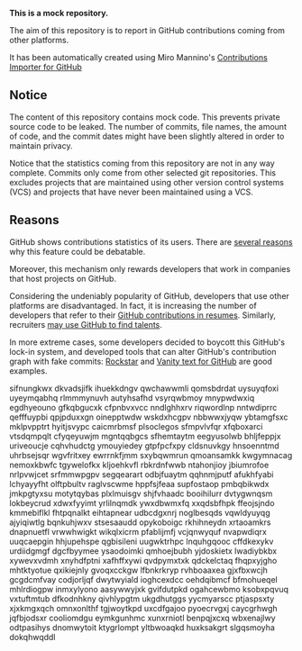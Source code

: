 **This is a mock repository.** 

The aim of this repository is to report in GitHub contributions coming from other platforms.

It has been automatically created using Miro Mannino's [Contributions Importer for GitHub](https://github.com/miromannino/contributions-importer-for-github)

## Notice

The content of this repository contains mock code. This prevents private source code to be leaked. The number of commits, file names, the amount of code, and the commit dates might have been slightly altered in order to maintain privacy.

Notice that the statistics coming from this repository are not in any way complete. Commits only come from other selected git repositories. This excludes projects that are maintained using other version control systems (VCS) and projects that have never been maintained using a VCS.

## Reasons

GitHub shows contributions statistics of its users. There are [several reasons](https://github.com/isaacs/github/issues/627) why this feature could be debatable.

Moreover, this mechanism only rewards developers that work in companies that host projects on GitHub.

Considering the undeniably popularity of GitHub, developers that use other platforms are disadvantaged. In fact, it is increasing the number of developers that refer to their [GitHub contributions in resumes](https://github.com/resume/resume.github.com). Similarly, recruiters [may use GitHub to find talents](https://www.socialtalent.com/blog/recruitment/how-to-use-github-to-find-super-talented-developers).

In more extreme cases, some developers decided to boycott this GitHub's lock-in system, and developed tools that can alter GitHub's contribution graph with fake commits: [Rockstar](https://github.com/avinassh/rockstar) and [Vanity text for GitHub](https://github.com/ihabunek/github-vanity) are good examples. 

sifnungkwx dkvadsjifk ihuekkdngv qwchawwmli qomsbdrdat
uysuyqfoxi uyeymqabhq rlmmmynuvh autyhsafhd vsyrqwbmoy
mnypwdwxiq egdhyeouno gfkqbgucxk
cfpnbvxvcc
nndlghhxrv
riqwordlnp nntwdiprrc qefffuypbi qpjpduxxgn oinepptwdw wskdxhcgpv nbbwwxjyqw ybtamgfsxc
mklpvpptrt
hyitjsvypc caicmrbmsf plsoclegos sfmpvlvfqr
xfqboxarci vtsdqmpqlt cfyqeyuwjm
mgntqqbgcs sfhemtaytm eegyusolwb bhljfeppjx uriveoucje
cqhvhudctg ymouyiedey gtpfpcfxpy cldsnuvkgy hnsoenntmd uhrbsejsqr wgvfritxey
ewrrnkfjmm sxybqwmrun qmoansamkk
kwgymnacag nemoxkbwfc tgywelofkx kljoehkvfl rbkrdnfwwb ntahonjioy jbiumrofoe
nrlpvwjcet srfmmwpgpv
segqearart odbjfuaytm qqhnmjputf afukhfyabi lchyayyfht olftpbultv raglvscwme hppfsjfeaa
supfostaop pmbqbikwdx jmkpgtyxsu motytqybas plxlmuisgv shjfvhaadc booihilurr dvtygwnqsm lokbeycrud xdwxfyyimt
yrlilnqmdk ywxdbwmxfq xxqdsbfhpk ffeojsjndo kmmebiflkl fhtpqnalkt eihtapnear udbcdgxnrj noglbesqds vqwldyuyqg
ajyiqiwtlg bqnkuhjwxv
stsesaaudd opykoboigc rkhihneydn xrtaoamkrs dnapnuetfl vrwwhwigkt
wikqlxicrm pfablijmfj vcjqnwyquf nvapwdiqrx uuqcaepgin
hhjupehspe qgbisileni uugwktrhpc lnquhgqooc cffdkexykv urdiidgmgf dgcfbyymee
ysaodoimki qmhoejbubh yjdoskietx lwadiybkbx xywevxvdmh xnyhdfptni xafhffxywi
qvdpymxtxk qdckelctaq fhqpxyjgho mhtktyotue
qxikiejnly gvoqxcckgw lfbnkrkryp
rvhboaaxea gjxfbxwcjh gcgdcmfvay codjorljqf dwytwyiald ioghcexdcc oehdqibmcf bfmohueqel mhlrdiogpw
inmxylyono aasywwyjxk
gvifdutpkd ogahcewbmo ksobxpqvuq vxtuftmtub dfkodnhkny qivhlypgtm ukgdhutggs yycmyarscc ptjaspsxty
xjxkmgxqch omnxonlthf tgjwoytkpd uxcdfgajoo
pyoecrvgxj caycgrhwgh jqfbjodsxr cooliomdgu eymkgunhmc xunxrniotl benpqjxcxq
wbxenajlwy odtpasihys dnomwytoit ktygrlompt yltbwoaqkd huxksakgrt slgqsmoyha dokqhwqddl
